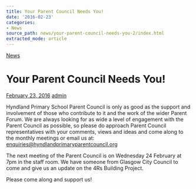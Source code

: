 ```yaml
---
title: Your Parent Council Needs You!
date: '2016-02-23'
categories:
- News
source_path: news/your-parent-council-needs-you-2/index.html
extracted_mode: article
---
```

[News](category/news/)

# Your Parent Council Needs You!

[February 23, 2016](news/your-parent-council-needs-you-2/) [admin](author/admin/)

Hyndland Primary School Parent Council is only as good as the support and involvement of those who contribute to it and the work of the wider Parent Forum. We are always looking for as wide a level of engagement with the Parent Council as possible, so please do approach Parent Council representatives with your comments, views and ideas and come along to the monthly meetings or email us at: [enquiries@hyndlandprimaryparentcouncil.org](mailto:enquiries@hyndlandprimaryparentcouncil.org)

The next meeting of the Parent Council is on Wednesday 24 February at 7pm in the staff room. We have someone from Glasgow City Council to come and give us an update on the 4Rs Building Project.

Please come along and support us!
